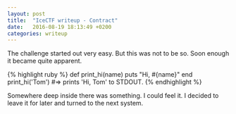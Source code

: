 ```yaml
---
layout: post
title:  "IceCTF writeup - Contract"
date:   2016-08-19 18:13:49 +0200
categories: writeup
---
```

The challenge started out very easy. But this was not to be so. Soon enough it became quite apparent.

{% highlight ruby %}
def print_hi(name)
  puts "Hi, #{name}"
end
print_hi('Tom')
#=> prints 'Hi, Tom' to STDOUT.
{% endhighlight %}

Somewhere deep inside there was something. I could feel it. I decided to leave it for later and turned to the next system.